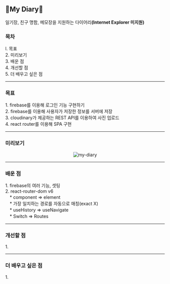 <h2>📕My Diary📕</h2>
일기장, 친구 명함, 메모장을 지원하는 다이어리<strong>(Internet Explorer 미지원)</strong>

<h3>목차</h3>
l. 목표<br>
2. 미리보기<br>
3. 배운 점<br>
4. 개선할 점<br>
5. 더 배우고 싶은 점

<hr>
<h3>목표</h3>
1. firebase를 이용해 로그인 기능 구현하기<br>
2. firebase를 이용해 사용자가 저장한 정보를 서버에 저장<br>
3. cloudinary가 제공하는 REST API를 이용하여 사진 업로드<br>
4. react router를 이용해 SPA 구현

<hr>
<h3>미리보기</h3>
<div align="center">

![my-diary](https://user-images.githubusercontent.com/69294741/145960565-c39a3910-caef-4e72-883e-98224d35da4d.png)

</div>

<hr>
<h3>배운 점</h3>
1. firebase의 여러 기능, 셋팅<br>
2. react-router-dom v6<br>
　* component => element<br>
　* 가장 일치하는 경로를 자동으로 매칭(exact X)<br>
　* useHistory => useNavigate<br>
　* Switch => Routes

<hr>
<h3>개선할 점</h3>
1.

<hr>
<h3>더 배우고 싶은 점</h3>
1.

